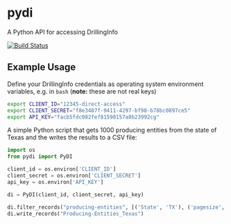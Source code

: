 # pydi

A Python API for accessing DrillingInfo

[![Build Status](https://travis-ci.org/johntfoster/pydi.svg?branch=master)](https://travis-ci.org/johntfoster/pydi)

## Example Usage

Define your DrillingInfo credentials as operating system environment variables, e.g. in `bash` (**note:** these are not real keys)

```bash
export CLIENT_ID="12345-direct-access"
export CLIENT_SECRET="f8e3487f-9411-4297-bf98-b78bc0897ce5"
export API_KEY="facb5fdc082fef81598157a8b23992cg"
```

A simple Python script that gets 1000 producing entities from the state of Texas and the writes the results to a CSV file:

```python
import os
from pydi import PyDI

client_id = os.environ['CLIENT_ID']
client_secret = os.environ['CLIENT_SECRET']
api_key = os.environ['API_KEY']

di = PyDI(client_id, client_secret, api_key)

di.filter_records("producing-entities", [('State', 'TX'), ('pagesize', 1000)])
di.write_records("Producing-Entities_Texas")
```
